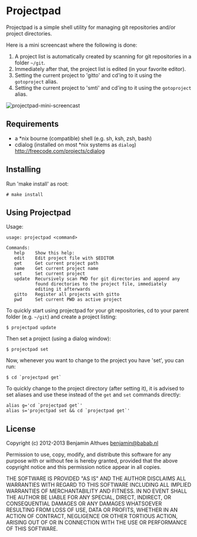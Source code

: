 # Projectpad

Projectpad is a simple shell utility for managing git repositories
and/or project directories.

Here is a mini screencast where the following is done:

 1. A project list is automatically created by scanning for git
    repositories in a folder `~/git`.
 2. Immediately after that, the project list is edited
    (in your favorite editor).
 3. Setting the current project to 'gitto' and cd'ing to it using the
    `gotoproject` alias.
 3. Setting the current project to 'smti' and cd'ing to it using the
    `gotoproject` alias.

![projectpad-mini-screencast](http://i.imgur.com/VbIWskG.gif)


## Requirements

- a \*nix bourne (compatible) shell (e.g. sh, ksh, zsh, bash)
- cdialog (installed on most \*nix systems as `dialog`)
  http://freecode.com/projects/cdialog

## Installing

Run 'make install' as root:

    # make install

## Using Projectpad

Usage:

    usage: projectpad <command>

    Commands:
       help    Show this help:
       edit    Edit project file with $EDITOR
       get     Get current project path
       name    Get current project name
       set     Set current project
       update  Recursively scan PWD for git directories and append any
               found directories to the project file, immediately
               editing it afterwards
       gitto   Register all projects with gitto
       pwd     Set current PWD as active project



To quickly start using projectpad for your git repositories, cd to your
parent folder (e.g. `~/git`) and create a project listing:

    $ projectpad update

Then set a project (using a dialog window):

    $ projectpad set

Now, whenever you want to change to the project you have 'set', you can
run:

    $ cd `projectpad get`

To quickly change to the project directory (after setting it), it is
advised to set aliases and use these instead of the `get` and `set`
commands directly:

    alias g='cd `projectpad get`'
    alias s='projectpad set && cd `projectpad get`'

## License

Copyright (c) 2012-2013 Benjamin Althues <benjamin@babab.nl>

Permission to use, copy, modify, and distribute this software for any
purpose with or without fee is hereby granted, provided that the above
copyright notice and this permission notice appear in all copies.

THE SOFTWARE IS PROVIDED "AS IS" AND THE AUTHOR DISCLAIMS ALL WARRANTIES
WITH REGARD TO THIS SOFTWARE INCLUDING ALL IMPLIED WARRANTIES OF
MERCHANTABILITY AND FITNESS. IN NO EVENT SHALL THE AUTHOR BE LIABLE FOR
ANY SPECIAL, DIRECT, INDIRECT, OR CONSEQUENTIAL DAMAGES OR ANY DAMAGES
WHATSOEVER RESULTING FROM LOSS OF USE, DATA OR PROFITS, WHETHER IN AN
ACTION OF CONTRACT, NEGLIGENCE OR OTHER TORTIOUS ACTION, ARISING OUT OF
OR IN CONNECTION WITH THE USE OR PERFORMANCE OF THIS SOFTWARE.
